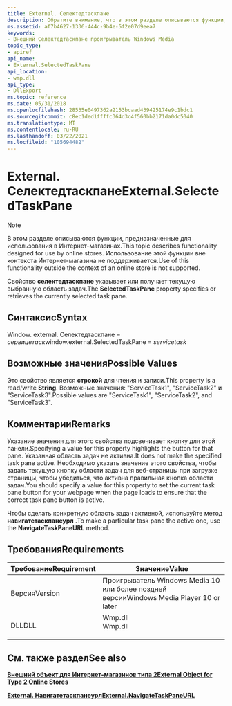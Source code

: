 ```yaml
---
title: External. Селектедтаскпане
description: Обратите внимание, что в этом разделе описываются функции, предназначенные для использования в Интернет-магазинах. Использование этой функции вне контекста Интернет-магазина не поддерживается. Свойство Селектедтаскпане указывает или получает текущую выбранную область задач.
ms.assetid: af7b4627-1336-444c-9b4e-5f2e07d9eea7
keywords:
- Внешний Селектедтаскпане проигрыватель Windows Media
topic_type:
- apiref
api_name:
- External.SelectedTaskPane
api_location:
- wmp.dll
api_type:
- DllExport
ms.topic: reference
ms.date: 05/31/2018
ms.openlocfilehash: 28535e0497362a2153bcaad439425174e9c1bdc1
ms.sourcegitcommit: c8ec1ded1ffffc364d3c4f560bb2171da0dc5040
ms.translationtype: MT
ms.contentlocale: ru-RU
ms.lasthandoff: 03/22/2021
ms.locfileid: "105694482"
---
```

# <a name="externalselectedtaskpane"></a><span data-ttu-id="03a18-106">External. Селектедтаскпане</span><span class="sxs-lookup"><span data-stu-id="03a18-106">External.SelectedTaskPane</span></span>

> [!Note]  
> <span data-ttu-id="03a18-107">В этом разделе описываются функции, предназначенные для использования в Интернет-магазинах.</span><span class="sxs-lookup"><span data-stu-id="03a18-107">This topic describes functionality designed for use by online stores.</span></span> <span data-ttu-id="03a18-108">Использование этой функции вне контекста Интернет-магазина не поддерживается.</span><span class="sxs-lookup"><span data-stu-id="03a18-108">Use of this functionality outside the context of an online store is not supported.</span></span>

 

<span data-ttu-id="03a18-109">Свойство **селектедтаскпане** указывает или получает текущую выбранную область задач.</span><span class="sxs-lookup"><span data-stu-id="03a18-109">The **SelectedTaskPane** property specifies or retrieves the currently selected task pane.</span></span>

## <a name="syntax"></a><span data-ttu-id="03a18-110">Синтаксис</span><span class="sxs-lookup"><span data-stu-id="03a18-110">Syntax</span></span>

<span data-ttu-id="03a18-111">Window. external. Селектедтаскпане = *сервицетаск*</span><span class="sxs-lookup"><span data-stu-id="03a18-111">window.external.SelectedTaskPane = *servicetask*</span></span>

## <a name="possible-values"></a><span data-ttu-id="03a18-112">Возможные значения</span><span class="sxs-lookup"><span data-stu-id="03a18-112">Possible Values</span></span>

<span data-ttu-id="03a18-113">Это свойство является **строкой** для чтения и записи.</span><span class="sxs-lookup"><span data-stu-id="03a18-113">This property is a read/write **String**.</span></span> <span data-ttu-id="03a18-114">Возможные значения: "ServiceTask1", "ServiceTask2" и "ServiceTask3".</span><span class="sxs-lookup"><span data-stu-id="03a18-114">Possible values are "ServiceTask1", "ServiceTask2", and "ServiceTask3".</span></span>

## <a name="remarks"></a><span data-ttu-id="03a18-115">Комментарии</span><span class="sxs-lookup"><span data-stu-id="03a18-115">Remarks</span></span>

<span data-ttu-id="03a18-116">Указание значения для этого свойства подсвечивает кнопку для этой панели.</span><span class="sxs-lookup"><span data-stu-id="03a18-116">Specifying a value for this property highlights the button for that pane.</span></span> <span data-ttu-id="03a18-117">Указанная область задач не активна.</span><span class="sxs-lookup"><span data-stu-id="03a18-117">It does not make the specified task pane active.</span></span> <span data-ttu-id="03a18-118">Необходимо указать значение этого свойства, чтобы задать текущую кнопку области задач для веб-страницы при загрузке страницы, чтобы убедиться, что активна правильная кнопка области задач.</span><span class="sxs-lookup"><span data-stu-id="03a18-118">You should specify a value for this property to set the current task pane button for your webpage when the page loads to ensure that the correct task pane button is active.</span></span>

<span data-ttu-id="03a18-119">Чтобы сделать конкретную область задач активной, используйте метод **навигатетаскпанеурл** .</span><span class="sxs-lookup"><span data-stu-id="03a18-119">To make a particular task pane the active one, use the **NavigateTaskPaneURL** method.</span></span>

## <a name="requirements"></a><span data-ttu-id="03a18-120">Требования</span><span class="sxs-lookup"><span data-stu-id="03a18-120">Requirements</span></span>



| <span data-ttu-id="03a18-121">Требование</span><span class="sxs-lookup"><span data-stu-id="03a18-121">Requirement</span></span> | <span data-ttu-id="03a18-122">Значение</span><span class="sxs-lookup"><span data-stu-id="03a18-122">Value</span></span> |
|--------------------|------------------------------------------------------------------------------------|
| <span data-ttu-id="03a18-123">Версия</span><span class="sxs-lookup"><span data-stu-id="03a18-123">Version</span></span><br/> | <span data-ttu-id="03a18-124">Проигрыватель Windows Media 10 или более поздней версии</span><span class="sxs-lookup"><span data-stu-id="03a18-124">Windows Media Player 10 or later</span></span><br/>                                        |
| <span data-ttu-id="03a18-125">DLL</span><span class="sxs-lookup"><span data-stu-id="03a18-125">DLL</span></span><br/>     | <dl> <span data-ttu-id="03a18-126"><dt>Wmp.dll</dt></span><span class="sxs-lookup"><span data-stu-id="03a18-126"><dt>Wmp.dll</dt></span></span> </dl> |



## <a name="see-also"></a><span data-ttu-id="03a18-127">См. также раздел</span><span class="sxs-lookup"><span data-stu-id="03a18-127">See also</span></span>

<dl> <dt>

[<span data-ttu-id="03a18-128">**Внешний объект для Интернет-магазинов типа 2**</span><span class="sxs-lookup"><span data-stu-id="03a18-128">**External Object for Type 2 Online Stores**</span></span>](external-object-for-type-2-online-stores.md)
</dt> <dt>

[<span data-ttu-id="03a18-129">**External. Навигатетаскпанеурл**</span><span class="sxs-lookup"><span data-stu-id="03a18-129">**External.NavigateTaskPaneURL**</span></span>](external-navigatetaskpaneurl.md)
</dt> </dl>

 

 





